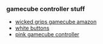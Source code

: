 ### gamecube controller stuff

- [wicked grips gamecube amazon](https://www.amazon.com/Wicked-Grips-High-Performance-Controller-Grips-Nintendo/dp/B076H1PQGB/ref=sr_1_3?keywords=wicked+grips&qid=1636787942&qsid=137-2103221-7703546&sr=8-3&sres=B07ZXN9172%2CB093NW4R2N%2CB076H1PQGB%2CB07QBJ4GJ4%2CB0195BF40K%2CB0799QV85B%2CB07VYFYXLH%2CB007HBV040%2CB007J3EBZG%2CB07Z22FF83%2CB01A8EW3O8%2CB005I33OZ2%2CB0010T0JBA%2CB0064N1LBO%2CB00EUK4OTE%2CB08RK3SLPV%2CB07RC86KJ1%2CB07JFP4L2R%2CB071WR2CVN%2CB0014CA3JQ)
- [white buttons](https://www.amazon.com/Thumbstick-Joystick-Nintedno-Gamecube-Constroller/dp/B07LDT3W91/ref=sr_1_4?keywords=gamecube%2Bcontroller%2Bbuttons%2Bwhite&qid=1636788455&qsid=137-2103221-7703546&refinements=p_76%3A1249140011&rnid=1249138011&rps=1&s=videogames&sr=1-4&sres=B07SX7S63N%2CB07LDT81KY%2CB07CWR8WYJ%2CB0017KIBAI%2CB08MFC52FJ%2CB00XGSBJA8%2CB08XXTW41G%2CB00SQQ8ICC%2CB0017O5PWG%2CB0000E5U6K%2CB07G7G55W4%2CB07TVMR253%2CB07HC2F97Q%2CB08DRRYJV8%2CB01N6QKT7H%2CB01NAWKYZ0&th=1)
- [pink gamecube controller](https://www.amazon.com/Gamecube-Controller-Classic-Wired-Nintendo/dp/B07GTWZC8Y/ref=sr_1_3?keywords=gamecube+controller+pink&qid=1636788545&qsid=137-2103221-7703546&refinements=p_76%3A1249140011&rnid=1249138011&rps=1&s=videogames&sr=1-3&sres=B07GTWZC8Y%2CB07SRWX6X6%2CB07HBRYJQV%2CB08YJ6QF6X%2CB089LKKDQH%2CB07TSHJ5N4%2CB07MML4L7M%2CB08MFDV4D8%2CB07GXLBCC3%2CB095SYVX2T%2CB08YDP4GKZ%2CB08JP8GCLT%2CB07Z4XPL25%2CB07DGH54HJ%2CB08YJFW2DP%2CB07ZGJ6B47)